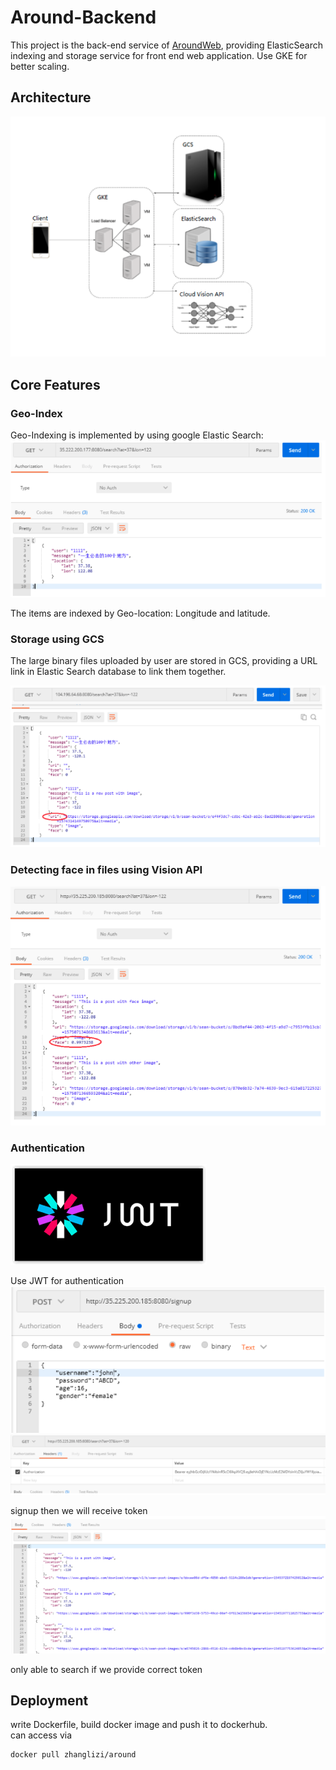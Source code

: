 # Around-Backend
This project is the back-end service of [AroundWeb](https://github.com/GGtray/Around-Web), 
providing ElasticSearch indexing and storage service for front end web application. 
Use GKE for better scaling.
##  Architecture
![](./images/Architecture.png)
## Core Features
### Geo-Index
Geo-Indexing is implemented by using google Elastic Search:
![](./images/ElasticSearch.png)

The items are indexed by Geo-location: Longitude and latitude.
### Storage using GCS
The large binary files uploaded by user are stored in GCS, providing a URL link in Elastic Search 
database to link them together.

![](./images/GCS.png)

### Detecting face in files using Vision API
![](./images/Vision.png)
### Authentication
![](images/JWT.png)

Use JWT for authentication
![](images/auth-1.png)
![](images/auth-3.png)

signup then we will receive token
![](images/auth-4.png)

only able to search if we provide correct token

## Deployment
write Dockerfile, build docker image and push it to dockerhub. <br/>
can access via
```
docker pull zhanglizi/around
```
